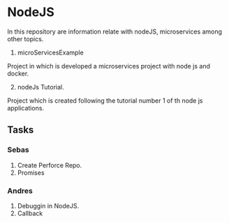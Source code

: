 # NodeJS

In this repository are information relate with nodeJS, microservices among other topics.

1. microServicesExample

Project in which is developed a microservices project with node js and docker.

2. nodeJs Tutorial.

Project which is created following the tutorial number 1 of th node js applications.


## Tasks

### Sebas

1. Create Perforce Repo.
2. Promises

### Andres

1. Debuggin in NodeJS.
2. Callback
